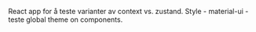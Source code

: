 React app for å teste varianter av context vs. zustand.
Style - material-ui - teste global theme on components.
